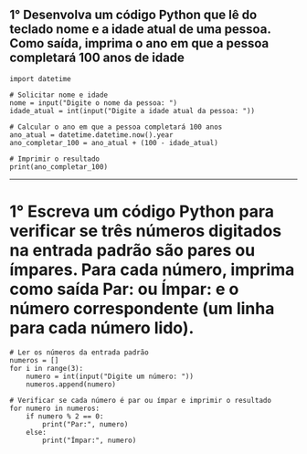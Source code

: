 ## 1° Desenvolva um código Python que lê do teclado nome e a idade atual de uma pessoa. Como saída, imprima o ano em que a pessoa completará 100 anos de idade

    import datetime

    # Solicitar nome e idade
    nome = input("Digite o nome da pessoa: ")
    idade_atual = int(input("Digite a idade atual da pessoa: "))

    # Calcular o ano em que a pessoa completará 100 anos
    ano_atual = datetime.datetime.now().year
    ano_completar_100 = ano_atual + (100 - idade_atual)

    # Imprimir o resultado
    print(ano_completar_100)
---

# 1° Escreva um código Python para verificar se três números digitados na entrada padrão são pares ou ímpares. Para cada número, imprima como saída Par: ou Ímpar: e o número correspondente (um linha para cada número lido).

    # Ler os números da entrada padrão
    numeros = []
    for i in range(3):
        numero = int(input("Digite um número: "))
        numeros.append(numero)

    # Verificar se cada número é par ou ímpar e imprimir o resultado
    for numero in numeros:
        if numero % 2 == 0:
            print("Par:", numero)
        else:
            print("Ímpar:", numero)